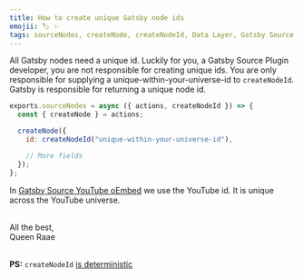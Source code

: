 ```yaml
---
title: How to create unique Gatsby node ids
emojii: 🏷 ✨
tags: sourceNodes, createNode, createNodeId, Data Layer, Gatsby Source Plugin
---
```


All Gatsby nodes need a unique id. Luckily for you, a Gatsby Source Plugin developer, you are not responsible for creating unique ids. You are only responsible for supplying a unique-within-your-universe-id to `createNodeId`. Gatsby is responsible for returning a unique node id.

```js
exports.sourceNodes = async ({ actions, createNodeId }) => {
  const { createNode } = actions;

  createNode({
    id: createNodeId("unique-within-your-universe-id"),

    // More fields
  });
};
```

In [Gatsby Source YouTube oEmbed](https://github.com/queen-raae/gatsby-source-youtube-oembed/blob/812494ccc6d1daf74bf9de4e04ee9aa87e887f90/plugin/gatsby-node.js#L57) we use the YouTube id. It is unique across the YouTube universe.

&nbsp;  
All the best,  
Queen Raae

&nbsp;  
**PS:** `createNodeId` [is deterministic](/2022-03-30-deterministic/)
